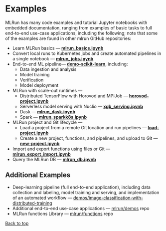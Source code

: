 <a id="top"></a>
# Examples

MLRun has many code examples and tutorial Jupyter notebooks with embedded documentation, ranging from examples of basic tasks to full end-to-end use-case applications, including the following; note that some of the examples are found in other mlrun GitHub repositories:

- Learn MLRun basics &mdash; [**mlrun_basics.ipynb**](https://github.com/mlrun/mlrun/tree/master/examples/mlrun_basics.ipynb)
- Convert local runs to Kubernetes jobs and create automated pipelines in a single notebook &mdash; [**mlrun_jobs.ipynb**](https://github.com/mlrun/mlrun/tree/master/examples/mlrun_jobs.ipynb)
- End-to-end ML pipeline&mdash; [**demo-scikit-learn**](https://github.com/mlrun/demos/tree/master/scikit-learn-pipeline), including:
  - Data ingestion and analysis 
  - Model training
  - Verification
  - Model deployment
- MLRun with scale-out runtimes &mdash;
  - Distributed TensorFlow with Horovod and MPIJob &mdash; [**horovod-project.ipynb**](https://github.com/mlrun/demos/blob/master/horovod-pipe/horovod-project.ipynb)
  - Serverless model serving with Nuclio &mdash; [**xgb_serving.ipynb**](https://github.com/mlrun/mlrun/tree/master/examples/xgb_serving.ipynb)
  - Dask &mdash; [**mlrun_dask.ipynb**](https://github.com/mlrun/mlrun/tree/master/examples/mlrun_dask.ipynb)
  - Spark &mdash; [**mlrun_sparkk8s.ipynb**](https://github.com/mlrun/mlrun/tree/master/examples/mlrun_sparkk8s.ipynb)
- MLRun project and Git lifecycle &mdash;
  - Load a project from a remote Git location and run pipelines &mdash; [**load-project.ipynb**](https://github.com/mlrun/mlrun/tree/master/examples/load-project.ipynb)
  - Create a new project, functions, and pipelines, and upload to Git &mdash; [**new-project.ipynb**](https://github.com/mlrun/mlrun/tree/master/examples/new-project.ipynb)
- Import and export functions using files or Git &mdash; [**mlrun_export_import.ipynb**](https://github.com/mlrun/mlrun/tree/master/examples/mlrun_export_import.ipynb)
- Query the MLRun DB &mdash; [**mlrun_db.ipynb**](https://github.com/mlrun/mlrun/tree/master/examples/mlrun_db.ipynb)

<a id="additional-examples"></a>
## Additional Examples

- Deep-learning pipeline (full end-to-end application), including data collection and labeling, model training and serving, and implementation of an automated workflow &mdash; [demos/image-classification-with-distributed-training](https://github.com/mlrun/demos/tree/master/image-classification-with-distributed-training)
- Additional end-to-end use-case applications &mdash; [mlrun/demos](https://github.com/mlrun/demos) repo
- MLRun functions Library &mdash; [mlrun/functions](https://github.com/mlrun/functions) repo 

[Back to top](#top)
